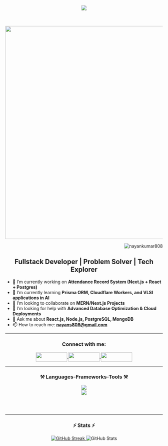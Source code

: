 <h1 align="center">
    <img src="https://readme-typing-svg.herokuapp.com/?font=Righteous&size=35&center=true&vCenter=true&width=500&height=70&duration=4000&lines=Hi+👋,+I'm+Nayan+Kumar!;+A+Fullstack+Developer" />
</h1>

<br/>

<p align="right">
    <img src="./assets/logo.png" alt="Banner Image" width="856" height="680">
</p>

<p align="right"> 
    <img src="https://komarev.com/ghpvc/?username=nayankumar808&label=Profile%20views&color=0e75b6&style=flat" alt="nayankumar808" /> 
</p>

<h2 align="center">Fullstack Developer | Problem Solver | Tech Explorer</h2>

- 🔭 I’m currently working on **Attendance Record System (Next.js + React + Postgres)**  
- 🌱 I’m currently learning **Prisma ORM, Cloudflare Workers, and VLSI applications in AI**  
- 👯 I’m looking to collaborate on **MERN/Next.js Projects**  
- 🤝 I’m looking for help with **Advanced Database Optimization & Cloud Deployments**  
- 💬 Ask me about **React.js, Node.js, PostgreSQL, MongoDB**  
- 📫 How to reach me: **nayans808@gmail.com**

---

<div align="center">
  <h3>Connect with me:</h3>
  
  <p align="center">
    <!-- LinkedIn -->
    <a href="https://www.linkedin.com/in/nayan-kumar8/" target="_blank">
      <img align="center" src="https://img.shields.io/badge/LinkedIn-0060B1?style=for-the-badge&logo=linkedin&logoColor=white" height="30" width="100" />
    </a>
    <!-- GitHub -->
    <a href="https://github.com/nayankumar808" target="_blank">
      <img align="center" src="https://img.shields.io/badge/GitHub-171515?style=for-the-badge&logo=github&logoColor=white" height="30" width="100" />
    </a>
    <!-- Gmail -->
    <a href="mailto:nayans808@gmail.com">
      <img align="center" src="https://img.shields.io/badge/Gmail-D14836?style=for-the-badge&logo=gmail&logoColor=white" height="30" width="100" />
    </a>
  </p>
</div>

---

<h3 align="center">⚒️ Languages-Frameworks-Tools ⚒️</h3>
<div align="center">
    <img src="https://skillicons.dev/icons?i=react,nextjs,nodejs,express,postgres,mongodb,prisma,tailwind,typescript,javascript,html,css,git" /><br>
    <img src="https://skillicons.dev/icons?i=vscode,postman,github,arduino,c,cpp" />
</div>

<br/><br/>
<hr/>

<h3 align="center">⚡ Stats ⚡</h3>
<div align="center">
  <a href="https://git.io/streak-stats">
    <img src="https://github-readme-streak-stats.herokuapp.com/?user=nayankumar808&theme=react&card_width=390" alt="GitHub Streak" />
  </a>
  <img src="https://github-readme-stats.vercel.app/api?username=nayankumar808&theme=react&card_width=390&rank_icon=github&border_radius=10" alt="GitHub Stats" />
  <br/>
</div>
